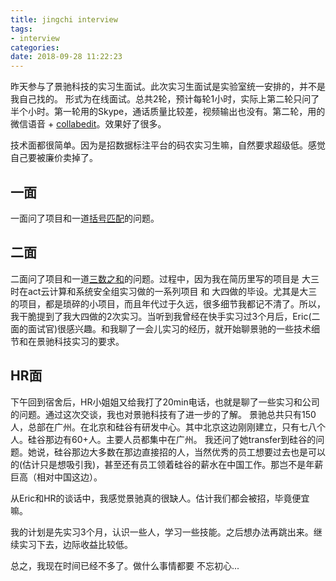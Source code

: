 ```yaml
---
title: jingchi interview
tags:
- interview
categories:
date: 2018-09-28 11:22:23
---
```


昨天参与了景驰科技的实习生面试。此次实习生面试是实验室统一安排的，并不是我自己找的。
形式为在线面试。总共2轮，预计每轮1小时，实际上第二轮只问了半个小时。第一轮用的Skype，通话质量比较差，视频输出也没有。第二轮，用的微信语音 + [collabedit](http://collabedit.com/)。效果好了很多。

技术面都很简单。因为是招数据标注平台的码农实习生嘛，自然要求超级低。感觉自己要被廉价卖掉了。

<!-- more -->

## 一面

一面问了项目和一道[括号匹配](https://leetcode.com/problems/valid-parentheses/description/)的问题。

## 二面

二面问了项目和一道[三数之和](https://leetcode.com/problems/3sum/description/)的问题。过程中，因为我在简历里写的项目是 大三时在act云计算和系统安全组实习做的一系列项目 和 大四做的毕设。尤其是大三的项目，都是琐碎的小项目，而且年代过于久远，很多细节我都记不清了。所以，我干脆提到了我大四做的2次实习。当听到我曾经在快手实习过3个月后，Eric(二面的面试官)很感兴趣。和我聊了一会儿实习的经历，就开始聊景驰的一些技术细节和在景驰科技实习的要求。

## HR面

下午回到宿舍后，HR小姐姐又给我打了20min电话，也就是聊了一些实习和公司的问题。通过这次交谈，我也对景驰科技有了进一步的了解。
景驰总共只有150人，总部在广州。在北京和硅谷有研发中心。其中北京这边刚刚建立，只有七八个人。硅谷那边有60+人。主要人员都集中在广州。
我还问了她transfer到硅谷的问题。她说，硅谷那边大多数在那边直接招的人，当然优秀的员工想要过去也是可以的(估计只是想吸引我)，甚至还有员工领着硅谷的薪水在中国工作。那岂不是年薪巨高（相对中国这边）。

从Eric和HR的谈话中，我感觉景驰真的很缺人。估计我们都会被招，毕竟便宜嘛。

我的计划是先实习3个月，认识一些人，学习一些技能。之后想办法再跳出来。继续实习下去，边际收益比较低。

总之，我现在时间已经不多了。做什么事情都要 不忘初心...